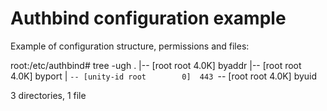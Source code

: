 Authbind configuration example
==============================

Example of configuration structure, permissions and files:

root:/etc/authbind# tree -ugh
.
|-- [root     root     4.0K]  byaddr
|-- [root     root     4.0K]  byport
|   `-- [unity-id root        0]  443
`-- [root     root     4.0K]  byuid

3 directories, 1 file

